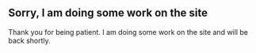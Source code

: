 ## Sorry, I am doing some work on the site
Thank you for being patient. I am doing some work on the site and will be back shortly.

